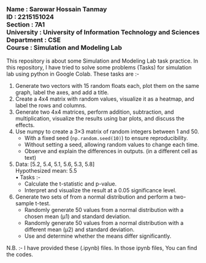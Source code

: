 ### Name : Sarowar Hossain Tanmay <br> ID : 2215151024 <br> Section : 7A1 <br> University : University of Information Technology and Sciences <br> Department : CSE <br> Course : Simulation and Modeling Lab 


This repository is about some Simulation and Modeling Lab task practice.
In this repository, I have tried to solve some problems (Tasks) for simulation lab using python in Google Colab. These tasks are :-

1. Generate two vectors with 15 random floats each, plot them on the same graph, label the axes, and add a title.
2. Create a 4x4 matrix with random values, visualize it as a heatmap, and label the rows and columns.
3. Generate two 4x4 matrices, perform addition, subtraction, and multiplication, visualize the results using bar plots, and discuss the effects.
4. Use numpy to create a 3×3 matrix of random integers between 1 and 50.  
   - With a fixed seed (`np.random.seed(10)`) to ensure reproducibility.  
   - Without setting a seed, allowing random values to change each time.  
   - Observe and explain the differences in outputs.  (in a different cell as text)
5. Data: [5.2, 5.4, 5.1, 5.6, 5.3, 5.8] <br> Hypothesized mean: 5.5
   <br>• Tasks :-
   - Calculate the t-statistic and p-value.
   - Interpret and visualize the result at a 0.05 significance level.
6. Generate two sets of from a normal distribution and perform a two-sample t-test.
   - Randomly generate 50 values from a normal distribution with a chosen mean (μ1) and standard deviation.
   - Randomly generate 50 values from a normal distribution with a different mean (μ2) and standard deviation.
   - Use and determine whether the means differ significantly.


N.B. :- I have provided these (.ipynb) files. In those ipynb files, You can find the codes.
